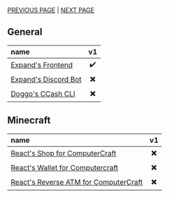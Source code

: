 [PREVIOUS PAGE](how_to/endpoints.md) | [NEXT PAGE](../features/user_side.md)

## General
| name                                                             |            v1            |
| :--------------------------------------------------------------- | :----------------------: |
| [Expand's Frontend](https://github.com/Expand-sys/ccashfrontend) |    :heavy_check_mark:    |
| [Expand's Discord Bot](https://github.com/Expand-sys/ccashbot)   | :heavy_multiplication_x: |
| [Doggo's CCash CLI](https://github.com/FearlessDoggo21/CCashCMD) | :heavy_multiplication_x: |
<!-- [Jolly's Market](https://github.com/STBoyden/market-api-2.0)-->

## Minecraft
| name                                                                                                  |            v1            |
| :---------------------------------------------------------------------------------------------------- | :----------------------: |
| [React's Shop for ComputerCraft](https://github.com/Reactified/rpm/tree/main/packages/ccash-shop)     | :heavy_multiplication_x: |
| [React's Wallet for Computercraft](https://github.com/Reactified/rpm/tree/main/packages/ccash-wallet) | :heavy_multiplication_x: |
| [React's Reverse ATM for ComputerCraft](https://github.com/Reactified/misc/tree/main/lua/ccash-bank)  | :heavy_multiplication_x: |